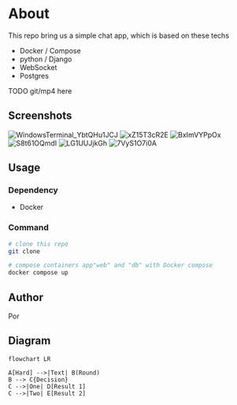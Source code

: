 # About
This repo bring us a simple chat app, which is based on these techs
* Docker / Compose
* python / Django
* WebSocket
* Postgres

TODO git/mp4 here

## Screenshots
![WindowsTerminal_YbtQHu1JCJ](https://user-images.githubusercontent.com/40359643/200272567-bab434d9-761e-4265-93e7-2644c6dfe8e1.png)
![xZ15T3cR2E](https://user-images.githubusercontent.com/40359643/200272571-c49125cc-21e8-4f8e-9144-dac20be0421e.png)
![BxImVYPpOx](https://user-images.githubusercontent.com/40359643/200272575-25ee7546-66dc-4064-bb62-48a0f4a3a84c.png)
![S8t61OQmdI](https://user-images.githubusercontent.com/40359643/200272576-9241fdc9-a0e6-4223-8bb3-6611bef6466f.png)
![LG1UUJjkGh](https://user-images.githubusercontent.com/40359643/200272579-52b3d86e-35b2-4e75-b9ba-d1801604eba2.png)
![7VyS1O7i0A](https://user-images.githubusercontent.com/40359643/200272583-d954be5d-da23-4edd-96dd-772d5132dd74.png)


## Usage
### Dependency
* Docker

### Command
```sh 
# clone this repo
git clone 

# compose containers app"web" and "db" with Docker compose
docker compose up
```

## Author
Por

## Diagram
```mermaid
flowchart LR

A[Hard] -->|Text| B(Round)
B --> C{Decision}
C -->|One| D[Result 1]
C -->|Two| E[Result 2]
```
